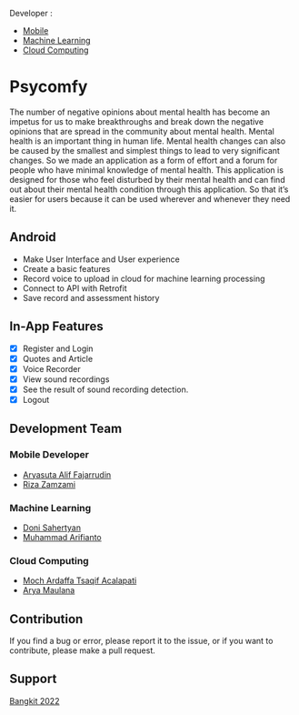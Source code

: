 Developer :
- [Mobile](https://github.com/mindflayers10/Psycomfy-MD)
- [Machine Learning](https://github.com/fiantonumber1/ml_speech_depression)
- [Cloud Computing](https://github.com/ArdaffaTsaqif/psycomfy-cc)
# Psycomfy
The number of negative opinions about mental health has become an impetus for us to make breakthroughs and break down the negative opinions that are spread in the community about mental health. Mental health is an important thing in human life. Mental health changes can also be caused by the smallest and simplest things to lead to very significant changes. So we made an application as a form of effort and a forum for people who have minimal knowledge of mental health. This application is designed for those who feel disturbed by their mental health and can find out about their mental health condition through this application. So that it’s easier for users because it can be used wherever and whenever they need it.
## Android
- Make User Interface and User experience
- Create a basic features
- Record voice to upload in cloud for machine learning processing
- Connect to API with Retrofit
- Save record and assessment history

## In-App Features
-  [x] Register and Login
-  [x] Quotes and Article
-  [x] Voice Recorder
-  [x] View sound recordings
-  [x] See the result of sound recording detection.
-  [x] Logout

## Development Team
### Mobile Developer 
- [Aryasuta Alif Fajarrudin](https://github.com/AryassCode)
- [Riza Zamzami](https://github.com/mindflayers10)
### Machine Learning
- [Doni Sahertyan](https://github.com/OnAhert)
- [Muhammad Arifianto](https://github.com/Fiantonumber1)
### Cloud Computing
- [Moch Ardaffa Tsaqif Acalapati](https://github.com/ArdaffaTsaqif)
- [Arya Maulana](https://github.com/AryakM11)


## Contribution
If you find a bug or error, please report it to the issue, or if you want to contribute, please make a pull request.

## Support
[Bangkit 2022](https://grow.google/intl/id_id/bangkit/)
